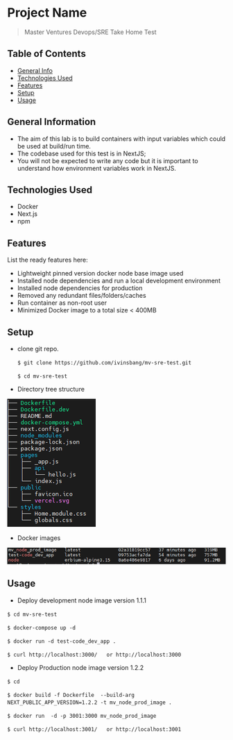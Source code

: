 # Project Name
> Master Ventures Devops/SRE Take Home Test

## Table of Contents
* [General Info](#general-information)
* [Technologies Used](#technologies-used)
* [Features](#features)
* [Setup](#setup)
* [Usage](#usage)


## General Information
- The aim of this lab is to build containers with input variables which could be used at build/run time. 
- The codebase used for this test is in NextJS;
- You will not be expected to write any code but it is important to understand how environment variables work in NextJS.

## Technologies Used
- Docker
- Next.js
- npm

## Features
List the ready features here:
- Lightweight pinned version docker node base image used
- Installed node dependencies and run a local development environment
- Installed node dependencies for production
- Removed any redundant files/folders/caches
- Run container as non-root user
- Minimized Docker image to a total size < 400MB

## Setup
- clone git repo.

    `$ git clone https://github.com/ivinsbang/mv-sre-test.git`

    `$ cd mv-sre-test`
    
- Directory tree structure

![tree](.pic/tree.PNG)

- Docker images 

![dimage](.pic/image-size.PNG)
## Usage
- Deploy development node image version 1.1.1

`$ cd mv-sre-test`

`$ docker-compose up -d`

`$ docker run -d test-code_dev_app . `

`$ curl http://localhost:3000/   or http://localhost:3000`

- Deploy Production node image version 1.2.2

`$ cd `

`$ docker build -f Dockerfile  --build-arg NEXT_PUBLIC_APP_VERSION=1.2.2 -t mv_node_prod_image .`

`$ docker run  -d -p 3001:3000 mv_node_prod_image `

`$ curl http://localhost:3001/   or http://localhost:3001`




